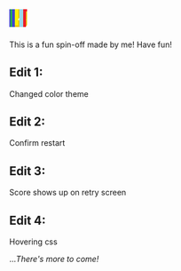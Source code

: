 ## ![2048](/favicon.ico)
This is a fun spin-off made by me! Have fun!

## Edit 1:
Changed color theme

## Edit 2:
Confirm restart

## Edit 3:
Score shows up on retry screen

## Edit 4:
Hovering css

..._There's more to come!_
